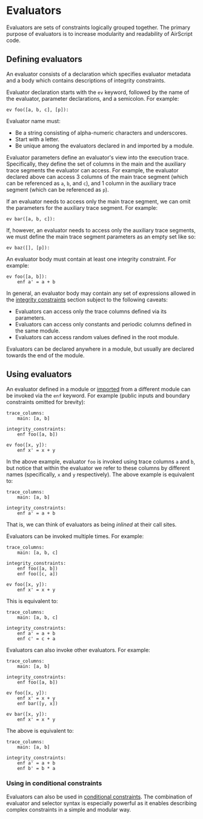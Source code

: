 # Evaluators
Evaluators are sets of constraints logically grouped together. The primary purpose of evaluators is to increase modularity and readability of AirScript code.

## Defining evaluators
An evaluator consists of a declaration which specifies evaluator metadata and a body which contains descriptions of integrity constraints.

Evaluator declaration starts with the `ev` keyword, followed by the name of the evaluator, parameter declarations, and a semicolon. For example:
```
ev foo([a, b, c], [p]):
```
Evaluator name must:
- Be a string consisting of alpha-numeric characters and underscores.
- Start with a letter.
- Be unique among the evaluators declared in and imported by a module.

Evaluator parameters define an evaluator's view into the execution trace. Specifically, they define the set of columns in the main and the auxiliary trace segments the evaluator can access. For example, the evaluator declared above can access 3 columns of the main trace segment (which can be referenced as `a`, `b`, and `c`), and 1 column in the auxiliary trace segment (which can be referenced as `p`).

If an evaluator needs to access only the main trace segment, we can omit the parameters for the auxiliary trace segment. For example:
```
ev bar([a, b, c]):
```
If, however, an evaluator needs to access only the auxiliary trace segments, we must define the main trace segment parameters as an empty set like so:
```
ev baz([], [p]):
```

An evaluator body must contain at least one integrity constraint. For example:
```
ev foo([a, b]):
    enf a' = a + b
```
In general, an evaluator body may contain any set of expressions allowed in the [integrity constraints](./constraints.md#integrity-constraints-integrity_constraints) section subject to the following caveats:

- Evaluators can access only the trace columns defined via its parameters.
- Evaluators can access only constants and periodic columns defined in the same module.
- Evaluators can access random values defined in the root module.

Evaluators can be declared anywhere in a module, but usually are declared towards the end of the module.

## Using evaluators
An evaluator defined in a module or [imported](./organization.md#importing-evaluators) from a different module can be invoked via the `enf` keyword. For example (public inputs and boundary constraints omitted for brevity):
```
trace_columns:
    main: [a, b]

integrity_constraints:
    enf foo([a, b])

ev foo([x, y]):
    enf x' = x + y
```
In the above example, evaluator `foo` is invoked using trace columns `a` and `b`, but notice that within the evaluator we refer to these columns by different names (specifically, `x` and `y` respectively). The above example is equivalent to:
```
trace_columns:
    main: [a, b]

integrity_constraints:
    enf a' = a + b
```
That is, we can think of evaluators as being *inlined* at their call sites.

Evaluators can be invoked multiple times. For example:
```
trace_columns:
    main: [a, b, c]

integrity_constraints:
    enf foo([a, b])
    enf foo([c, a])

ev foo([x, y]):
    enf x' = x + y
```
This is equivalent to:
```
trace_columns:
    main: [a, b, c]

integrity_constraints:
    enf a' = a + b
    enf c' = c + a
```
Evaluators can also invoke other evaluators. For example:
```
trace_columns:
    main: [a, b]

integrity_constraints:
    enf foo([a, b])

ev foo([x, y]):
    enf x' = x + y
    enf bar([y, x])

ev bar([x, y]):
    enf x' = x * y
```
The above is equivalent to:

```
trace_columns:
    main: [a, b]

integrity_constraints:
    enf a' = a + b
    enf b' = b * a
```

### Using in conditional constraints
Evaluators can also be used in [conditional constraints](./convenience.md#conditional-evaluators). The combination of evaluator and selector syntax is especially powerful as it enables describing complex constraints in a simple and modular way.
